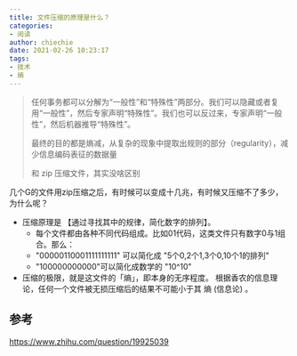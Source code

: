 ```yaml
---
title: 文件压缩的原理是什么？
categories: 
- 阅读
author: chiechie
date: 2021-02-26 10:23:17
tags:
- 技术
- 熵
---
```


> 任何事务都可以分解为“一般性”和“特殊性”两部分。我们可以隐藏或者复用“一般性”，然后专家声明“特殊性”。我们也可以反过来，专家声明“一般性”，然后机器推导“特殊性”。
> 
> 最终的目的都是熵减，从复杂的现象中提取出规则的部分（regularity），减少信息编码表征的数据量
> 
> 和 zip 压缩文件，其实没啥区别

几个G的文件用zip压缩之后，有时候可以变成十几兆，有时候又压缩不了多少，为什么呢？

- 压缩原理是 【通过寻找其中的规律，简化数字的排列】。
  - 每个文件都由各种不同代码组成。比如01代码，这类文件只有数字0与1组合。那么：
  - "00000110001111111111" 可以简化成 "5个0,2个1,3个0,10个1的排列"
  - "100000000000"可以简化成数学的 "10^10"
- 压缩的极限，就是这文件的「熵」，即本身的无序程度。
  根据香农的信息理论，任何一个文件被无损压缩后的结果不可能小于其 熵 (信息论) 。
  
## 参考
https://www.zhihu.com/question/19925039